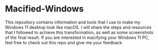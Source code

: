 # Macified-Windows
This repository contains information and tools that I use to make my Windows 11 desktop look like macOS. I will share the steps and resources that I followed to achieve this transformation, as well as some screenshots of the final result. If you are interested in macifying your Windows 11 PC, feel free to check out this repo and give me your feedback.

